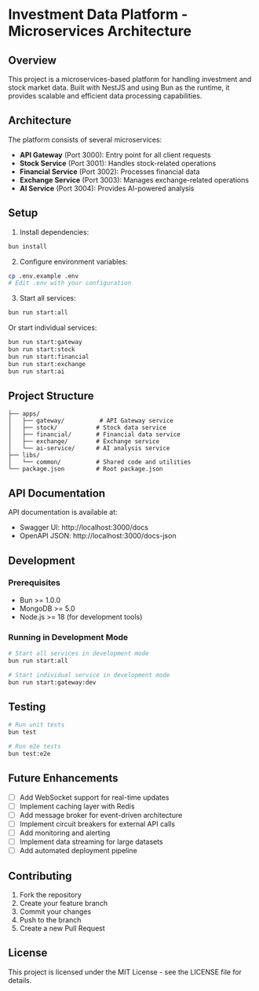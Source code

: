 # Investment Data Platform - Microservices Architecture

## Overview

This project is a microservices-based platform for handling investment and stock market data. Built with NestJS and using Bun as the runtime, it provides scalable and efficient data processing capabilities.

## Architecture

The platform consists of several microservices:

- **API Gateway** (Port 3000): Entry point for all client requests
- **Stock Service** (Port 3001): Handles stock-related operations
- **Financial Service** (Port 3002): Processes financial data
- **Exchange Service** (Port 3003): Manages exchange-related operations
- **AI Service** (Port 3004): Provides AI-powered analysis

## Setup

1. Install dependencies:

```bash
bun install
```

2. Configure environment variables:

```bash
cp .env.example .env
# Edit .env with your configuration
```

3. Start all services:

```bash
bun run start:all
```

Or start individual services:

```bash
bun run start:gateway
bun run start:stock
bun run start:financial
bun run start:exchange
bun run start:ai
```

## Project Structure

```
├── apps/
│   ├── gateway/          # API Gateway service
│   ├── stock/           # Stock data service
│   ├── financial/       # Financial data service
│   ├── exchange/        # Exchange service
│   └── ai-service/      # AI analysis service
├── libs/
│   └── common/          # Shared code and utilities
└── package.json         # Root package.json
```

## API Documentation

API documentation is available at:

- Swagger UI: http://localhost:3000/docs
- OpenAPI JSON: http://localhost:3000/docs-json

## Development

### Prerequisites

- Bun >= 1.0.0
- MongoDB >= 5.0
- Node.js >= 18 (for development tools)

### Running in Development Mode

```bash
# Start all services in development mode
bun run start:all

# Start individual service in development mode
bun run start:gateway:dev
```

## Testing

```bash
# Run unit tests
bun test

# Run e2e tests
bun test:e2e
```

## Future Enhancements

- [ ] Add WebSocket support for real-time updates
- [ ] Implement caching layer with Redis
- [ ] Add message broker for event-driven architecture
- [ ] Implement circuit breakers for external API calls
- [ ] Add monitoring and alerting
- [ ] Implement data streaming for large datasets
- [ ] Add automated deployment pipeline

## Contributing

1. Fork the repository
2. Create your feature branch
3. Commit your changes
4. Push to the branch
5. Create a new Pull Request

## License

This project is licensed under the MIT License - see the LICENSE file for details.
